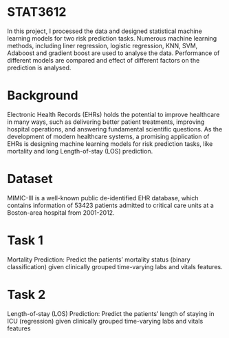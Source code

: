# STAT3612

In this project, I processed the data and designed statistical machine learning models for two risk prediction tasks. Numerous machine learning methods, including liner regression, logistic regression, KNN, SVM, Adaboost and gradient boost are used to analyse the data. Performance of different models are compared and effect of different factors on the prediction is analysed. 

# Background 
Electronic Health Records (EHRs) holds the potential to improve healthcare in many ways, such as delivering better patient treatments, improving hospital operations, and answering fundamental scientific questions. As the development of modern healthcare systems, a promising application of EHRs is designing machine learning models
for risk prediction tasks, like mortality and long Length-of-stay (LOS) prediction. 

# Dataset
MIMIC-III is a well-known public de-identified EHR database, which contains information of 53423 patients admitted to critical care units at a Boston-area hospital from 2001-2012.

# Task 1
Mortality Prediction: Predict the patients’ mortality status (binary classification) given clinically grouped time-varying labs and
vitals features.

# Task 2
Length-of-stay (LOS) Prediction: Predict the patients’ length of staying in ICU (regression) given clinically grouped time-varying labs and
vitals features
